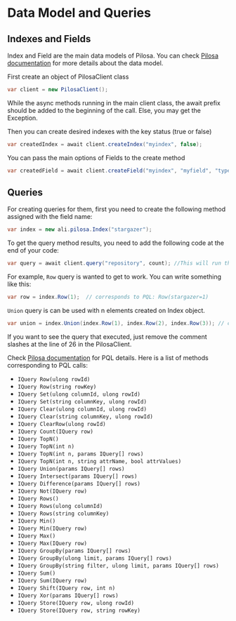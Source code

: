 # Data Model and Queries

## Indexes and Fields

Index and Field are the main data models of Pilosa. You can check [Pilosa documentation](https://www.pilosa.com/docs) for more details about the data model.

First create an object of PilosaClient class
```C#
var client = new PilosaClient();
```
While the async methods running in the main client class, the await prefix should be added to the beginning of the call. Else, you may get the Exception.

Then you can create desired indexes with the key status (true or false)
```C#
var createdIndex = await client.createIndex("myindex", false);
```
You can pass the main options of Fields to the create method
```C#
var createdField = await client.createField("myindex", "myfield", "type", -1000, 5000);
```
## Queries

For creating queries for them, first you need to create the following method assigned with the field name:
```C#
var index = new ali.pilosa.Index("stargazer");
```
To get the query method results, you need to add the following code at the end of your code:
```C#
var query = await client.query("repository", count); //This will run the results with the required field name (Assumed that the count query will be executed at the example.)
```
For example, `Row` query is wanted to get to work. You can write something like this:
```C#
var row = index.Row(1);  // corresponds to PQL: Row(stargazer=1)
```
`Union` query is can be used with n elements created on Index object.
```C#
var union = index.Union(index.Row(1), index.Row(2), index.Row(3)); // corresponds to PQL: Union(Row(stargazer=1),Row(stargazer=2),Row(stargazer=3))
```

If you want to see the query that executed, just remove the comment slashes at the line of 26 in the PilosaClient.

Check [Pilosa documentation](https://www.pilosa.com/docs) for PQL details. Here is a list of methods corresponding to PQL calls:

* `IQuery Row(ulong rowId)`
* `IQuery Row(string rowKey)`
* `IQuery Set(ulong columnId, ulong rowId)`
* `IQuery Set(string columnKey, ulong rowId)`
* `IQuery Clear(ulong columnId, ulong rowId)`
* `IQuery Clear(string columnKey, ulong rowId)`
* `IQuery ClearRow(ulong rowId)`
* `IQuery Count(IQuery row)`
* `IQuery TopN()`
* `IQuery TopN(int n)`
* `IQuery TopN(int n, params IQuery[] rows)`
* `IQuery TopN(int n, string attrName, bool attrValues)`
* `IQuery Union(params IQuery[] rows)`
* `IQuery Intersect(params IQuery[] rows)`
* `IQuery Difference(params IQuery[] rows)`
* `IQuery Not(IQuery row)`
* `IQuery Rows()`
* `IQuery Rows(ulong columnId)`
* `IQuery Rows(string columnKey)`
* `IQuery Min()`
* `IQuery Min(IQuery row)`
* `IQuery Max()`
* `IQuery Max(IQuery row)`
* `IQuery GroupBy(params IQuery[] rows)`
* `IQuery GroupBy(ulong limit, params IQuery[] rows)`
* `IQuery GroupBy(string filter, ulong limit, params IQuery[] rows)`
* `IQuery Sum()`
* `IQuery Sum(IQuery row)`
* `IQuery Shift(IQuery row, int n)`
* `IQuery Xor(params IQuery[] rows)`
* `IQuery Store(IQuery row, ulong rowId)`
* `IQuery Store(IQuery row, string rowKey)`
